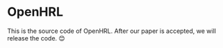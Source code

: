 # OpenHRL
This is the source code of OpenHRL. After our paper is accepted, we will release the code. 😊
